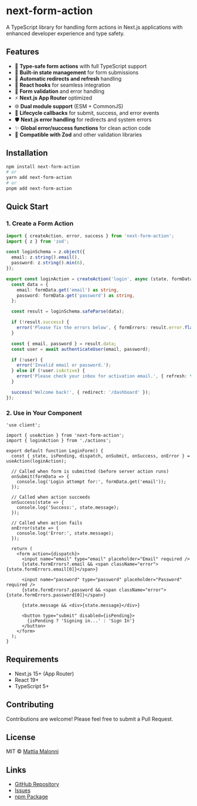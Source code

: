 # next-form-action

A TypeScript library for handling form actions in Next.js applications with enhanced developer experience and type safety.

## Features

- 🚀 **Type-safe form actions** with full TypeScript support
- 🎯 **Built-in state management** for form submissions
- 🔄 **Automatic redirects and refresh** handling
- 🎨 **React hooks** for seamless integration
- 📝 **Form validation** and error handling
- ⚡ **Next.js App Router** optimized
- 🌐 **Dual module support** (ESM + CommonJS)
- 🔧 **Lifecycle callbacks** for submit, success, and error events
- 🛡️ **Next.js error handling** for redirects and system errors
- ✨ **Global error/success functions** for clean action code
- 🔗 **Compatible with Zod** and other validation libraries

## Installation

```bash
npm install next-form-action
# or
yarn add next-form-action
# or
pnpm add next-form-action
```

## Quick Start

### 1. Create a Form Action

```typescript
import { createAction, error, success } from 'next-form-action';
import { z } from 'zod';

const loginSchema = z.object({
  email: z.string().email(),
  password: z.string().min(6),
});

export const loginAction = createAction('login', async (state, formData) => {
  const data = {
    email: formData.get('email') as string,
    password: formData.get('password') as string,
  };

  const result = loginSchema.safeParse(data);

  if (!result.success) {
    error('Please fix the errors below', { formErrors: result.error.flatten().fieldErrors });
  }

  const { email, password } = result.data;
  const user = await authenticateUser(email, password);

  if (!user) {
    error('Invalid email or password.');
  } else if (!user.isActive) {
    error('Please check your inbox for activation email.', { refresh: true });
  }

  success('Welcome back!', { redirect: '/dashboard' });
});
```

### 2. Use in Your Component

```tsx
'use client';

import { useAction } from 'next-form-action';
import { loginAction } from './actions';

export default function LoginForm() {
  const { state, isPending, dispatch, onSubmit, onSuccess, onError } = useAction(loginAction);

  // Called when form is submitted (before server action runs)
  onSubmit(formData => {
    console.log('Login attempt for:', formData.get('email'));
  });

  // Called when action succeeds
  onSuccess(state => {
    console.log('Success:', state.message);
  });

  // Called when action fails
  onError(state => {
    console.log('Error:', state.message);
  });

  return (
    <form action={dispatch}>
      <input name="email" type="email" placeholder="Email" required />
      {state.formErrors?.email && <span className="error">{state.formErrors.email[0]}</span>}

      <input name="password" type="password" placeholder="Password" required />
      {state.formErrors?.password && <span className="error">{state.formErrors.password[0]}</span>}

      {state.message && <div>{state.message}</div>}

      <button type="submit" disabled={isPending}>
        {isPending ? 'Signing in...' : 'Sign In'}
      </button>
    </form>
  );
}
```

## Requirements

- Next.js 15+ (App Router)
- React 19+
- TypeScript 5+

## Contributing

Contributions are welcome! Please feel free to submit a Pull Request.

## License

MIT © [Mattia Malonni](https://github.com/mattiamalonni)

## Links

- [GitHub Repository](https://github.com/mattiamalonni/next-form-action)
- [Issues](https://github.com/mattiamalonni/next-form-action/issues)
- [npm Package](https://www.npmjs.com/package/next-form-action)

